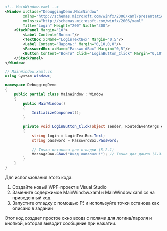 ```xml
<!-- MainWindow.xaml -->
<Window x:Class="DebuggingDemo.MainWindow"
        xmlns="http://schemas.microsoft.com/winfx/2006/xaml/presentation"
        xmlns:x="http://schemas.microsoft.com/winfx/2006/xaml"
        Title="Login" Height="200" Width="300">
    <StackPanel Margin="10">
        <Label Content="Логин:"/>
        <TextBox x:Name="LoginTextBox" Margin="0,5"/>
        <Label Content="Пароль:" Margin="0,10,0,0"/>
        <PasswordBox x:Name="PasswordBox" Margin="0,5"/>
        <Button Content="Войти" Click="LoginButton_Click" Margin="0,10"/>
    </StackPanel>
</Window>
```

```csharp
// MainWindow.xaml.cs
using System.Windows;

namespace DebuggingDemo
{
    public partial class MainWindow : Window
    {
        public MainWindow()
        {
            InitializeComponent();
        }

        private void LoginButton_Click(object sender, RoutedEventArgs e)
        {
            string login = LoginTextBox.Text;
            string password = PasswordBox.Password;
            
            // Точка останова для отладки (5.2.1)
            MessageBox.Show("Вход выполнен!"); // Точка для дампа (5.3.1)
        }
    }
}
```

Для использования этого кода:

1. Создайте новый WPF-проект в Visual Studio
2. Замените содержимое MainWindow.xaml и MainWindow.xaml.cs на приведенный код
3. Запустите отладку с помощью F5 и используйте точки останова как описано в задании

Этот код создает простое окно входа с полями для логина/пароля и кнопкой, которая выводит сообщение при нажатии.
